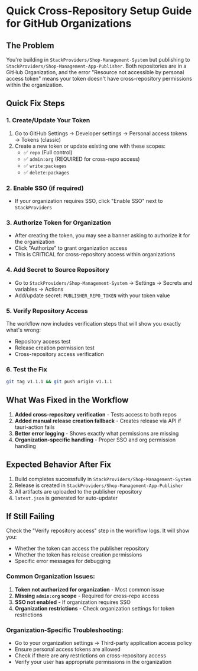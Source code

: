 # Quick Cross-Repository Setup Guide for GitHub Organizations

## The Problem
You're building in `StackProviders/Shop-Management-System` but publishing to `StackProviders/Shop-Management-App-Publisher`. Both repositories are in a GitHub Organization, and the error "Resource not accessible by personal access token" means your token doesn't have cross-repository permissions within the organization.

## Quick Fix Steps

### 1. Create/Update Your Token
1. Go to GitHub Settings → Developer settings → Personal access tokens → Tokens (classic)
2. Create a new token or update existing one with these scopes:
   - ✅ `repo` (Full control)
   - ✅ `admin:org` (REQUIRED for cross-repo access)
   - ✅ `write:packages`
   - ✅ `delete:packages`

### 2. Enable SSO (if required)
- If your organization requires SSO, click "Enable SSO" next to `StackProviders`

### 3. Authorize Token for Organization
- After creating the token, you may see a banner asking to authorize it for the organization
- Click "Authorize" to grant organization access
- This is CRITICAL for cross-repository access within organizations

### 4. Add Secret to Source Repository
- Go to `StackProviders/Shop-Management-System` → Settings → Secrets and variables → Actions
- Add/update secret: `PUBLISHER_REPO_TOKEN` with your token value

### 5. Verify Repository Access
The workflow now includes verification steps that will show you exactly what's wrong:
- Repository access test
- Release creation permission test
- Cross-repository access verification

### 6. Test the Fix
```bash
git tag v1.1.1 && git push origin v1.1.1
```

## What Was Fixed in the Workflow

1. **Added cross-repository verification** - Tests access to both repos
2. **Added manual release creation fallback** - Creates release via API if tauri-action fails
3. **Better error logging** - Shows exactly what permissions are missing
4. **Organization-specific handling** - Proper SSO and org permission handling

## Expected Behavior After Fix

1. Build completes successfully in `StackProviders/Shop-Management-System`
2. Release is created in `StackProviders/Shop-Management-App-Publisher`
3. All artifacts are uploaded to the publisher repository
4. `latest.json` is generated for auto-updater

## If Still Failing

Check the "Verify repository access" step in the workflow logs. It will show you:
- Whether the token can access the publisher repository
- Whether the token has release creation permissions
- Specific error messages for debugging

### Common Organization Issues:
1. **Token not authorized for organization** - Most common issue
2. **Missing `admin:org` scope** - Required for cross-repo access
3. **SSO not enabled** - If organization requires SSO
4. **Organization restrictions** - Check organization settings for token restrictions

### Organization-Specific Troubleshooting:
- Go to your organization settings → Third-party application access policy
- Ensure personal access tokens are allowed
- Check if there are any restrictions on cross-repository access
- Verify your user has appropriate permissions in the organization
